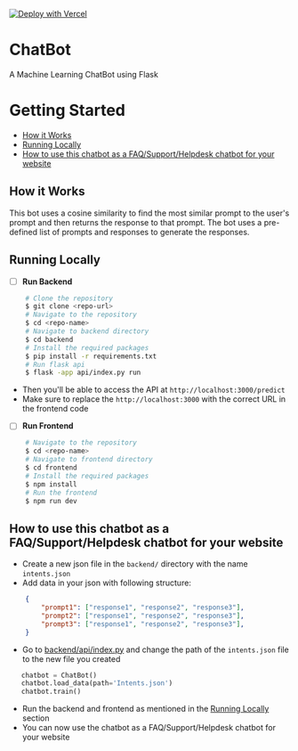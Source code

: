 [![Deploy with Vercel](https://vercel.com/button)](https://mlbot.vercel.app/)

# ChatBot

A Machine Learning ChatBot using Flask

# Getting Started
- [How it Works](#how-it-works)
- [Running Locally](#running-locally)
- [How to use this chatbot as a FAQ/Support/Helpdesk chatbot for your website](#how-to-use-this-chatbot-as-a-faq-support-helpdesk-chatbot-for-your-website)

## How it Works

This bot uses a cosine similarity to find the most similar prompt to the user's prompt and then returns the response to that prompt. The bot uses a pre-defined list of prompts and responses to generate the responses.

## Running Locally

- [ ] **Run Backend**

```bash
    # Clone the repository
    $ git clone <repo-url>
    # Navigate to the repository
    $ cd <repo-name>
    # Navigate to backend directory
    $ cd backend
    # Install the required packages
    $ pip install -r requirements.txt
    # Run flask api
    $ flask -app api/index.py run
```
- Then you'll be able to access the API at `http://localhost:3000/predict`
- Make sure to replace the `http://localhost:3000` with the correct URL in the frontend code

- [ ] **Run Frontend**

```bash
    # Navigate to the repository
    $ cd <repo-name>
    # Navigate to frontend directory
    $ cd frontend
    # Install the required packages
    $ npm install
    # Run the frontend
    $ npm run dev
```

## How to use this chatbot as a FAQ/Support/Helpdesk chatbot for your website
- Create a new json file in the `backend/` directory with the name `intents.json`
- Add data in your json with following structure:
```json
    {
        "prompt1": ["response1", "response2", "response3"],
        "prompt2": ["response1", "response2", "response3"],
        "prompt3": ["response1", "response2", "response3"],
    }
```
- Go to [backend/api/index.py](backend/api/index.py) and change the path of the `intents.json` file to the new file you created

 ```python 
    chatbot = ChatBot()
    chatbot.load_data(path='Intents.json')
    chatbot.train()
```

- Run the backend and frontend as mentioned in the [Running Locally](#running-locally) section
- You can now use the chatbot as a FAQ/Support/Helpdesk chatbot for your website